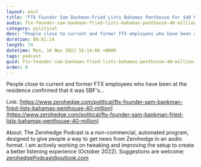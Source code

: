 ```yaml
---
layout: post
title: "FTX Founder Sam Bankman-Fried Lists Bahamas Penthouse For $40 Million"
audio: ftx-founder-sam-bankman-fried-lists-bahamas-penthouse-40-million-0
category: political
desc: "People close to current and former FTX employees who have been at the residence confirmed that it was SBF's..."
duration: 00:01:14
length: 74
datetime: Mon, 14 Nov 2022 16:14:00 +0000
tags: podcast
guid: ftx-founder-sam-bankman-fried-lists-bahamas-penthouse-40-million-0
order: 0
---
```

People close to current and former FTX employees who have been at the residence confirmed that it was SBF's...

Link: [https://www.zerohedge.com/political/ftx-founder-sam-bankman-fried-lists-bahamas-penthouse-40-million](https://www.zerohedge.com/political/ftx-founder-sam-bankman-fried-lists-bahamas-penthouse-40-million)

About: The Zerohedge Podcast is a non-commercial, automated program, designed to give people a way to get news from Zerohedge in an audio format.  I am actively working on tweaking and improving the setup to create a better listening experience (October 2022).  Suggestions are welcome: [zerohedgePodcast@outlook.com](mailto:zerohedgePodcast@outlook.com)